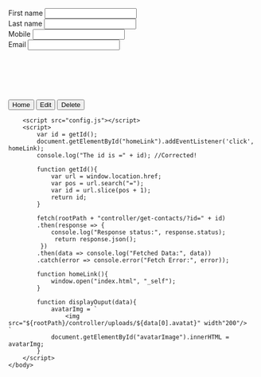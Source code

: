 <html>
    <head>
        <meta charset="UTF-8">
        <title></title>
    </head>
    <body onload="getContact()">
        <div id="avatarImage"></div>
        <form id="editForm">
            <label for="firstname">First name</label>
            <input type="text" name="firstname" id="firstname" readonly><br/>
            <label for="lastname">Last name</label>
            <input type="text" name="lastname" id="lastname" readonly><br/>
            <label for="mobile">Mobile</label>
            <input type="text" name="mobile" id="mobile" readonly><br/>
            <label for="email">Email</label>
            <input type="text" name="email" id="email" readonly><br/>
            <label for="avatar" id="avatarLabel" hidden>Change profile image</label><br/>
            <input type="file" name="avatar" id="avatar" hidden><br/>
            <br/>
            <button type="submit" id="submitForm" hidden>Submit</button>
        </form>
        <br/><br/>
        <button id="homeLink" type="button">Home</button>
        <button id="editContact" type="button">Edit</button>
        <button id="deleteContact" type="button">Delete</button>
    
        <script src="config.js"></script>
        <script>
            var id = getId();
            document.getElementById("homeLink").addEventListener('click', homeLink);
            console.log("The id is =" + id); //Corrected!

            function getId(){
                var url = window.location.href;
                var pos = url.search("=");
                var id = url.slice(pos + 1);
                return id;
            }

            fetch(rootPath + "controller/get-contacts/?id=" + id)
            .then(response => {
                console.log("Response status:", response.status);
                 return response.json();
             })
            .then(data => console.log("Fetched Data:", data))
            .catch(error => console.error("Fetch Error:", error));

            function homeLink(){
                window.open("index.html", "_self");
            }

            function displayOuput(data){
                avatarImg = `
                    <img src="${rootPath}/controller/uploads/${data[0].avatat}" width"200"/>
    `
                document.getElementById("avatarImage").innerHTML = avatarImg;
            }
        </script>
    </body>
</html>
